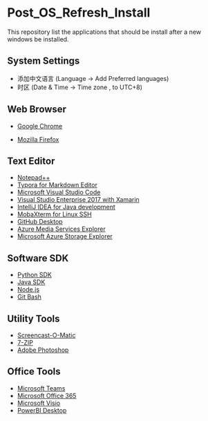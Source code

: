 # Post_OS_Refresh_Install
This repository list the applications that should be install after a new windows be installed.

## System Settings
- 添加中文语言 (Language -> Add Preferred languages)
- 时区 (Date & Time -> Time zone , to UTC+8)


## Web Browser
+ [Google Chrome](https://www.google.com/chrome/?brand=CHBD&gclid=Cj0KCQjwn8_mBRCLARIsAKxi0GIn00etNncqNrZGbwCPCgytisPcV8KkXVV-ytDckH2GqntMJPQvXjEaAnfgEALw_wcB&gclsrc=aw.ds)
- [Mozilla Firefox](https://www.mozilla.org/en-US/firefox/new/)

## Text Editor
- [Notepad++](https://notepad-plus-plus.org/download/v7.6.6.html)
- [Typora for Markdown Editor](https://typora.io/)
- [Microsoft Visual Studio Code](https://code.visualstudio.com/download)
- [Visual Studio Enterprise 2017 with Xamarin](https://visualstudio.microsoft.com/downloads/)
- [IntelliJ IDEA for Java development]()
- [MobaXterm for Linux SSH](https://mobaxterm.mobatek.net/download.html)
- [GitHub Desktop](https://desktop.github.com/)
- [Azure Media Services Explorer]()
- [Microsoft Azure Storage Explorer]()

## Software SDK
- [Python SDK]()
- [Java SDK](http://www.oracle.com/technetwork/java/javase/downloads/index.html)
- [Node.js]()
- [Git Bash](https://git-scm.com/downloads)

## Utility Tools
- [Screencast-O-Matic]()
- [7-ZIP](https://www.7-zip.org/download.html)
- [Adobe Photoshop]()

## Office Tools
- [Microsoft Teams]()
- [Microsoft Office 365]()
- [Microsoft Visio]()
- [PowerBI Desktop](https://powerbi.microsoft.com/en-us/desktop/)



